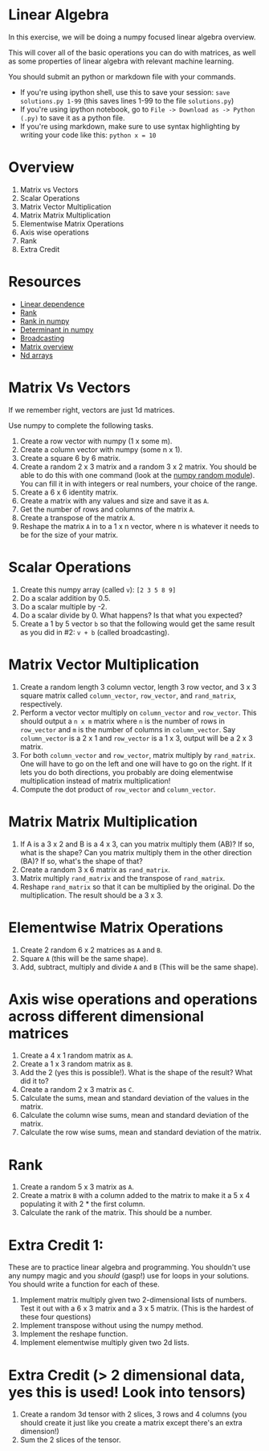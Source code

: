 Linear Algebra
===================================
In this exercise, we will be doing a numpy focused linear algebra overview.

This will cover all of the basic operations you can do with matrices, as well as some properties of linear algebra with relevant machine learning.

You should submit an python or markdown file with your commands.

* If you're using ipython shell, use this to save your session: `save solutions.py 1-99` (this saves lines 1-99 to the file `solutions.py`)
* If you're using ipython notebook, go to `File -> Download as -> Python (.py)` to save it as a python file.
* If you're using markdown, make sure to use syntax highlighting by writing your code like this:
        ```python
        x = 10
        ```

Overview
==============================
1. Matrix vs Vectors
2. Scalar Operations
3. Matrix Vector Multiplication
4. Matrix Matrix Multiplication
5. Elementwise Matrix Operations
6. Axis wise operations
7. Rank
8. Extra Credit


Resources
====================
* [Linear dependence](http://www.math.oregonstate.edu/home/programs/undergrad/CalculusQuestStudyGuides/vcalc/lindep/lindep.html)
* [Rank](http://www.cliffsnotes.com/math/algebra/linear-algebra/real-euclidean-vector-spaces/the-rank-of-a-matrix)
* [Rank in numpy](http://docs.scipy.org/doc/numpy-dev/reference/generated/numpy.linalg.matrix_rank.html)
* [Determinant in numpy](http://docs.scipy.org/doc/numpy/reference/generated/numpy.linalg.det.html)
* [Broadcasting](http://docs.scipy.org/doc/numpy/user/basics.broadcasting.html)
* [Matrix overview](http://cs229.stanford.edu/section/cs229-linalg.pdf)
* [Nd arrays](http://docs.scipy.org/doc/numpy/reference/arrays.ndarray.html)


Matrix Vs Vectors
=====================================
If we remember right, vectors are just 1d matrices.

Use numpy to complete the following tasks.

1. Create a row vector with numpy (1 x some m).
2. Create a column vector with numpy (some n x 1).
3. Create a square 6 by 6 matrix.
4. Create a random 2 x 3 matrix and a random 3 x 2 matrix. You should be able to do this with one command (look at the [numpy random module](http://docs.scipy.org/doc/numpy/reference/routines.random.html)). You can fill it in with integers or real numbers, your choice of the range.
5. Create a 6 x 6 identity matrix.
6. Create a matrix with any values and size and save it as `A`.
7. Get the number of rows and columns of the matrix `A`.
8. Create a transpose of the matrix `A`.
9. Reshape the matrix `A` in to a 1 x n vector, where n is whatever it needs to be for the size of your matrix.


Scalar Operations
==============================
1. Create this numpy array (called `v`): `[2 3 5 8 9]`
2. Do a scalar addition by 0.5.
3. Do a scalar multiple by -2.
4. Do a scalar divide by 0. What happens? Is that what you expected?
5. Create a 1 by 5 vector `b` so that the following would get the same result as you did in #2: `v + b` (called broadcasting).


Matrix Vector Multiplication
============================================
1. Create a random length 3 column vector, length 3 row vector, and 3 x 3 square matrix called `column_vector`, `row_vector`, and `rand_matrix`, respectively.
2. Perform a vector vector multiply on `column_vector` and `row_vector`. This should output a `n x m` matrix where `n` is the number of rows in `row_vector` and `m` is the number of columns in `column_vector`. Say `column_vector` is a 2 x 1 and `row_vector` is a 1 x 3, output will be a 2 x 3 matrix.
3. For both `column_vector` and `row_vector`, matrix multiply by `rand_matrix`. One will have to go on the left and one will have to go on the right. If it lets you do both directions, you probably are doing elementwise multiplication instead of matrix multiplication!
4. Compute the dot product of `row_vector` and `column_vector`.


Matrix Matrix Multiplication
======================================
1. If A is a 3 x 2 and B is a 4 x 3, can you matrix multiply them (AB)? If so, what is the shape? Can you matrix multiply them in the other direction (BA)? If so, what's the shape of that?
2. Create a random 3 x 6 matrix as `rand_matrix`.
3. Matrix multiply `rand_matrix` and the transpose of `rand_matrix`.
4. Reshape `rand_matrix` so that it can be multiplied by the original. Do the multiplication. The result should be a 3 x 3.


Elementwise Matrix Operations
========================================
1. Create 2 random 6 x 2 matrices as `A` and `B`.
2. Square `A` (this will be the same shape).
3. Add, subtract, multiply and divide `A` and `B` (This will be the same shape).


Axis wise operations and operations across different dimensional matrices
================================
1. Create a 4 x 1 random matrix as `A`.
2. Create a 1 x 3 random matrix as `B`.
3. Add the 2 (yes this is possible!). What is the shape of the result? What did it to?
4. Create a random 2 x 3 matrix as `C`.
5. Calculate the sums, mean and standard deviation of the values in the matrix. 
6. Calculate the column wise sums, mean and standard deviation of the matrix. 
7. Calculate the row wise sums, mean and standard deviation of the matrix.


Rank
======================================
1. Create a random 5 x 3 matrix as `A`.
2. Create a matrix `B` with a column added to the matrix to make it a 5 x 4 populating it with 2 * the first column.
3. Calculate the rank of the matrix. This should be a number.


Extra Credit 1:
===========================
These are to practice linear algebra and programming. You shouldn't use any numpy magic and you *should* (gasp!) use for loops in your solutions. You should write a function for each of these.

1. Implement matrix multiply given two 2-dimensional lists of numbers. Test it out with a 6 x 3 matrix and a 3 x 5 matrix. (This is the hardest of these four questions)
2. Implement transpose without using the numpy method.
3. Implement the reshape function.
4. Implement elementwise multiply given two 2d lists.


Extra Credit (> 2 dimensional data, yes this is used! Look into tensors) 
===========================
1. Create a random 3d tensor with 2 slices, 3 rows and 4 columns (you should create it just like you create a matrix except there's an extra dimension!)
2. Sum the 2 slices of the tensor.

